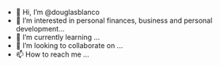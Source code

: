 - 👋 Hi, I’m @douglasblanco
- 👀 I’m interested in personal finances, business and personal development...
- 🌱 I’m currently learning ...
- 💞️ I’m looking to collaborate on ...
- 📫 How to reach me ...

<!---
douglasblanco/douglasblanco is a ✨ special ✨ repository because its `README.md` (this file) appears on your GitHub profile.
You can click the Preview link to take a look at your changes.
--->
